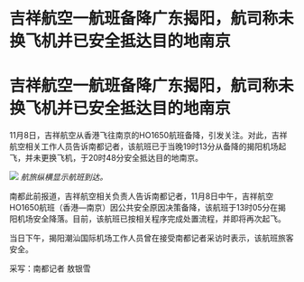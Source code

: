 # 吉祥航空一航班备降广东揭阳，航司称未换飞机并已安全抵达目的地南京

# 吉祥航空一航班备降广东揭阳，航司称未换飞机并已安全抵达目的地南京

11月8日，吉祥航空从香港飞往南京的HO1650航班备降，引发关注。对此，吉祥航空相关工作人员告诉南都记者，该航班已于当晚19时13分从备降的揭阳机场起飞，并未更换飞机，于20时48分安全抵达目的地南京。

![](https://inews.gtimg.com/om_bt/OKG11JP0CZPgbJrAoKhEqOTMftmd4DUzxeWVGcxaPjtr0AA/1000)
_航旅纵横显示航班到达。_

南都此前报道，吉祥航空相关负责人告诉南都记者，11月8日中午，吉祥航空HO1650航班（香港—南京）因公共安全原因决策备降，该航班于13时05分在揭阳机场安全降落。目前，该航班已按相关程序完成处置流程，并即将再次起飞。

当日下午，揭阳潮汕国际机场工作人员曾在接受南都记者采访时表示，该航班旅客安全。

采写：南都记者 敖银雪

